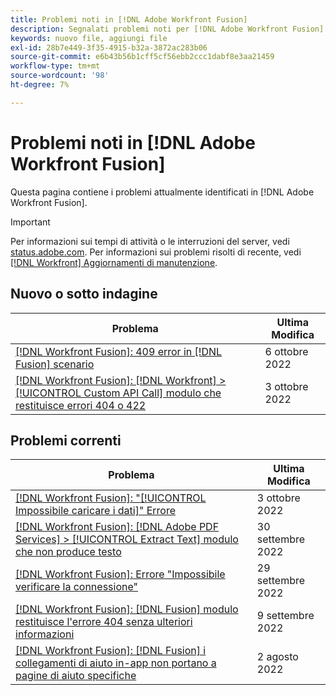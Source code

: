 ```yaml
---
title: Problemi noti in [!DNL Adobe Workfront Fusion]
description: Segnalati problemi noti per [!DNL Adobe Workfront Fusion]
keywords: nuovo file, aggiungi file
exl-id: 28b7e449-3f35-4915-b32a-3872ac283b06
source-git-commit: e6b43b56b1cff5cf56ebb2ccc1dabf8e3aa21459
workflow-type: tm+mt
source-wordcount: '98'
ht-degree: 7%

---
```


# Problemi noti in [!DNL Adobe Workfront Fusion]

Questa pagina contiene i problemi attualmente identificati in [!DNL Adobe Workfront Fusion].

>[!IMPORTANT]
>
>Per informazioni sui tempi di attività o le interruzioni del server, vedi [status.adobe.com](https://status.adobe.com). Per informazioni sui problemi risolti di recente, vedi [[!DNL Workfront] Aggiornamenti di manutenzione](../maintenance/current-updates.md).

## Nuovo o sotto indagine

| **Problema** | **Ultima Modifica** |
|-----------------------------------------------------------------------------------|-------------------|
| [[!DNL Workfront Fusion]: 409 error in [!DNL Fusion] scenario](known-issues-workfront-fusion/fusion-409-error.md) | 6 ottobre 2022 |
| [[!DNL Workfront Fusion]: [!DNL Workfront] >[!UICONTROL  Custom API Call] modulo che restituisce errori 404 o 422](known-issues-workfront-fusion/fusion-api-reports-422-404-errors.md) | 3 ottobre 2022 |

## Problemi correnti

| **Problema** | **Ultima Modifica** |
|-----------------------------------------------------------------------------------|-------------------|
| [[!DNL Workfront Fusion]: &quot;[!UICONTROL Impossibile caricare i dati]&quot; Errore](known-issues-workfront-fusion/fusion-failed-to-load-data-error.md) | 3 ottobre 2022 |
| [[!DNL Workfront Fusion]: [!DNL Adobe PDF Services] > [!UICONTROL Extract Text] modulo che non produce testo](known-issues-workfront-fusion/fusion-pdf-extract-text.md) | 30 settembre 2022 |
| [[!DNL Workfront Fusion]: Errore &quot;Impossibile verificare la connessione&quot;](known-issues-workfront-fusion/fusion-401-error-must-reauthenicate-connection.md) | 29 settembre 2022 |
| [[!DNL Workfront Fusion]: [!DNL Fusion] modulo restituisce l&#39;errore 404 senza ulteriori informazioni](known-issues-workfront-fusion/fusion-404-error-no-description.md) | 9 settembre 2022 |
| [[!DNL Workfront Fusion]: [!DNL Fusion] i collegamenti di aiuto in-app non portano a pagine di aiuto specifiche](known-issues-workfront-fusion/help-links-in-modules-not-working.md) | 2 agosto 2022 |
